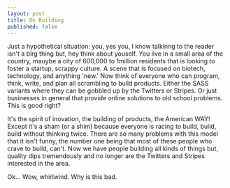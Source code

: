 ```yaml
---
layout: post
title: On Building
published: false
---
```


Just a hypothetical situation:
you, yes you, I know talkinng to the reader isn't a blrg thing but,
hey think about youself.
You live in a small area of the country,
mauybe a city of 600,000 to 1million residents that is looking to foster a startup, scrappy culture.
A scene that is focused on biotech, technology, and anything 'new.'
Now think of everyone who can
program, think, write, and plan
all scrambling to build products.
Either the SASS variants where they can be gobbled up by the Twitters or Stripes.
Or just businesses in general that provide online solutions to old school problems.
This is good right?

It's the spirit of inovation, the building of products, the American WAY!
Except it's a sham (or a shim) because everyone is racing to
build, build, build without thinking twice.
There are so many problems with this model that it isn't funny,
the number one being that most of these people who crave to build, can't.
Now we have people building all kinds of things but, quality dips tremendously
and no longer are the Twitters and Stripes interested in the area.

Ok... Wow, whirlwind. Why is this bad.
